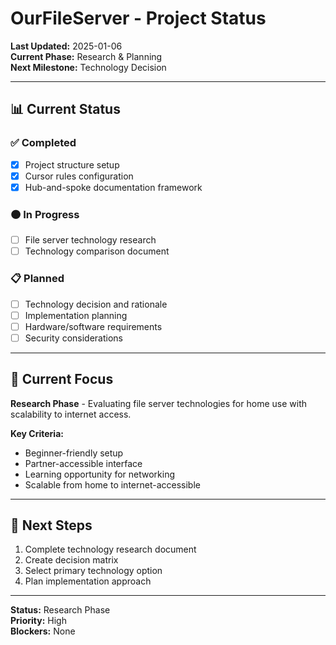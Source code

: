 # OurFileServer - Project Status

**Last Updated:** 2025-01-06  
**Current Phase:** Research & Planning  
**Next Milestone:** Technology Decision

---

## 📊 Current Status

### ✅ Completed
- [x] Project structure setup
- [x] Cursor rules configuration
- [x] Hub-and-spoke documentation framework

### 🟠 In Progress
- [ ] File server technology research
- [ ] Technology comparison document

### 📋 Planned
- [ ] Technology decision and rationale
- [ ] Implementation planning
- [ ] Hardware/software requirements
- [ ] Security considerations

---

## 🎯 Current Focus

**Research Phase** - Evaluating file server technologies for home use with scalability to internet access.

**Key Criteria:**
- Beginner-friendly setup
- Partner-accessible interface
- Learning opportunity for networking
- Scalable from home to internet-accessible

---

## 🚀 Next Steps

1. Complete technology research document
2. Create decision matrix
3. Select primary technology option
4. Plan implementation approach

---

**Status:** Research Phase  
**Priority:** High  
**Blockers:** None



